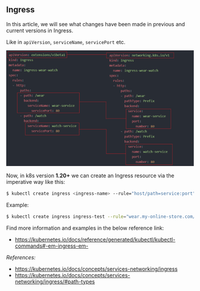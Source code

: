 ## Ingress

In this article, we will see what changes have been made in previous and current versions in Ingress.

Like in `apiVersion`, `serviceName`, `servicePort` etc.

![Changes to Ingress](ingress-changes.png)

Now, in k8s version **1.20+** we can create an Ingress resource via the imperative way like this:

```bash
$ kubectl create ingress <ingress-name> --rule="host/path=service:port"
```

Example:

```bash
$ kubectl create ingress ingress-test --rule="wear.my-online-store.com/wear*=wear-service:80"
```

Find more information and examples in the below reference link:

- https://kubernetes.io/docs/reference/generated/kubectl/kubectl-commands#-em-ingress-em-

*References:*

- https://kubernetes.io/docs/concepts/services-networking/ingress
- https://kubernetes.io/docs/concepts/services-networking/ingress/#path-types
